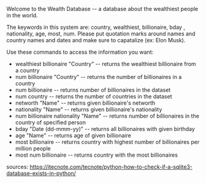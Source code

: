 Welcome to the Wealth Database -- a database about the wealthiest people in the world. 

The keywords in this system are: country, wealthiest, billionaire, bday , nationality, age, most, num.
Please put quotation marks around names and country names and dates and make sure to capatalize (ex: Elon Musk).

Use these commands to access the information you want: 

- wealthiest billionaire "Country" -- returns the wealthiest billionaire from a country
- num billionaire "Country" -- returns the number of billionaires in a country
- num billionaire -- returns number of billionaires in the dataset
- num country -- returns the number of countries in the dataset
- networth "Name" -- returns given billionaire's networth
- nationality "Name" -- returns given billionaire's nationality
- num billionaire nationality "Name" -- returns number of billionaires in the country of specified person
- bday "Date (dd-mmm-yy)" -- returns all billionaires with given birthday
- age "Name" -- returns age of given billionaire
- most billionaire -- returns country with highest number of billionaires per million people
- most num billionaire -- returns country with the most billionaires

sources:
https://itecnote.com/tecnote/python-how-to-check-if-a-sqlite3-database-exists-in-python/
